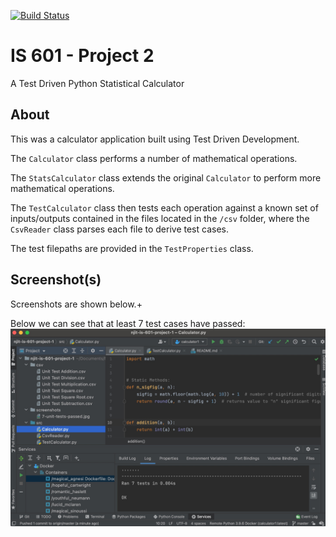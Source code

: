 [![Build Status](https://travis-ci.com/tomtom28/njit-is-602-project-2.svg?branch=master)](https://travis-ci.com/tomtom28/njit-is-602-project-2)


# IS 601 - Project 2
A Test Driven Python Statistical Calculator

## About
This was a calculator application built using Test Driven Development.

The `Calculator` class performs a number of mathematical operations.

The `StatsCalculator` class extends the original `Calculator` to perform more mathematical operations.

The `TestCalculator` class then tests each operation against a known set of inputs/outputs contained in the files located 
in the `/csv` folder, where the `CsvReader` class parses each file to derive test cases.

The test filepaths are provided in the `TestProperties` class.


## Screenshot(s)
Screenshots are shown below.+

Below we can see that at least 7 test cases have passed:
![Unit Tests Passed](/screenshots/7-unit-tests-passed.jpg?raw=true)
